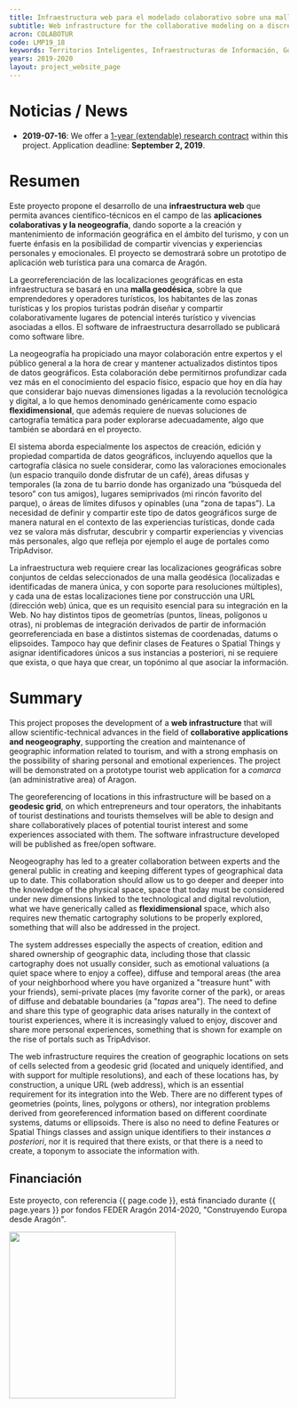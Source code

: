 ```yaml
---
title: Infraestructura web para el modelado colaborativo sobre una malla geodésica de espacios geográficos con interés turístico
subtitle: Web infrastructure for the collaborative modeling on a discrete global grid of geographic spaces with tourist interest
acron: COLABOTUR
code: LMP19_18
keywords: Territorios Inteligentes, Infraestructuras de Información, Gobernanza Inteligente, Movilidad Inteligente, Cuadros de Mando
years: 2019-2020
layout: project_website_page
---
```


# Noticias / News

- **2019-07-16**: We offer a [1-year (extendable) research contract]({{site.baseurl}}/2019/07/16/research-contract-colabotur/) within this project. Application deadline: **September 2, 2019**.

# Resumen

Este proyecto propone el desarrollo de una **infraestructura web** que permita avances científico-técnicos en el campo de las **aplicaciones colaborativas y la neogeografía**, dando soporte a la creación y mantenimiento de información geográfica en el ámbito del turismo, y con un fuerte énfasis en la posibilidad de compartir vivencias y experiencias personales y emocionales. El proyecto se demostrará sobre un prototipo de aplicación web turística para una comarca de Aragón.

La georreferenciación de las localizaciones geográficas en esta infraestructura se basará en una **malla geodésica**, sobre la que emprendedores y operadores turísticos, los habitantes de las zonas turísticas y los propios turistas podrán diseñar y compartir colaborativamente lugares de potencial interés turístico y vivencias asociadas a ellos. El software de infraestructura desarrollado se publicará como software libre.

La neogeografía ha propiciado una mayor colaboración entre expertos y el público general a la hora de crear y mantener actualizados distintos tipos de datos geográficos. Esta colaboración debe permitirnos profundizar cada vez más en el conocimiento del espacio físico, espacio que hoy en día hay que considerar bajo nuevas dimensiones ligadas a la revolución tecnológica y digital, a lo que hemos denominado genéricamente como espacio **flexidimensional**, que además requiere de nuevas soluciones de cartografía temática para poder explorarse adecuadamente, algo que también se abordará en el proyecto.

El sistema aborda especialmente los aspectos de creación, edición y propiedad compartida de datos geográficos, incluyendo aquellos que la cartografía clásica no suele considerar, como las valoraciones emocionales (un espacio tranquilo donde disfrutar de un café), áreas difusas y temporales (la zona de tu barrio donde has organizado una “búsqueda del tesoro” con tus amigos), lugares semiprivados (mi rincón favorito del parque), o áreas de límites difusos y opinables (una “zona de tapas”). La necesidad de definir y compartir este tipo de datos geográficos surge de manera natural en el contexto de las experiencias turísticas, donde cada vez se valora más disfrutar, descubrir y compartir experiencias y vivencias más personales, algo que refleja por ejemplo el auge de portales como TripAdvisor.

La infraestructura web requiere crear las localizaciones geográficas sobre conjuntos de celdas seleccionados de una malla geodésica (localizadas e identificadas de manera única, y con soporte para resoluciones múltiples), y cada una de estas localizaciones tiene por construcción una URL (dirección web) única, que es un requisito esencial para su integración en la Web. No hay distintos tipos de geometrías (puntos, líneas, polígonos u otras), ni problemas de integración derivados de partir de información georreferenciada en base a distintos sistemas de coordenadas, datums o elipsoides. Tampoco hay que definir clases de Features o Spatial Things y asignar identificadores únicos a sus instancias a posteriori, ni se requiere que exista, o que haya que crear, un topónimo al que asociar la información.

# Summary

This project proposes the development of a **web infrastructure** that will allow scientific-technical advances in the field of **collaborative applications and neogeography**, supporting the creation and maintenance of geographic information related to tourism, and with a strong emphasis on the possibility of sharing personal and emotional experiences. The project will be demonstrated on a prototype tourist web application for a *comarca* (an administrative area) of Aragon.

The georeferencing of locations in this infrastructure will be based on a **geodesic grid**, on which entrepreneurs and tour operators, the inhabitants of tourist destinations and tourists themselves will be able to design and share collaboratively places of potential tourist interest and some experiences associated with them. The software infrastructure developed will be published as free/open software.

Neogeography has led to a greater collaboration between experts and the general public in creating and keeping different types of geographical data up to date. This collaboration should allow us to go deeper and deeper into the knowledge of the physical space, space that today must be considered under new dimensions linked to the technological and digital revolution, what we have generically called as **flexidimensional** space, which also requires new thematic cartography solutions to be properly explored, something that will also be addressed in the project.

The system addresses especially the aspects of creation, edition and shared ownership of geographic data, including those that classic cartography does not usually consider, such as emotional valuations (a quiet space where to enjoy a coffee), diffuse and temporal areas (the area of your neighborhood where you have organized a "treasure hunt" with your friends), semi-private places (my favorite corner of the park), or areas of diffuse and debatable boundaries (a "*tapas* area"). The need to define and share this type of geographic data arises naturally in the context of tourist experiences, where it is increasingly valued to enjoy, discover and share more personal experiences, something that is shown for example on the rise of portals such as TripAdvisor.

The web infrastructure requires the creation of geographic locations on sets of cells selected from a geodesic grid (located and uniquely identified, and with support for multiple resolutions), and each of these locations has, by construction, a unique URL (web address), which is an essential requirement for its integration into the Web. There are no different types of geometries (points, lines, polygons or others), nor integration problems derived from georeferenced information based on different coordinate systems, datums or ellipsoids. There is also no need to define Features or Spatial Things classes and assign unique identifiers to their instances *a posteriori*, nor it is required that there exists, or that there is a need to create, a toponym to associate the information with.


## Financiación
Este proyecto, con referencia {{ page.code }}, está financiado durante {{ page.years }} por fondos FEDER Aragón 2014-2020, "Construyendo Europa desde Aragón".

<img src='{{site.baseurl}}/images/other-logos/european_union_official_flag_yellow_600x401.jpg' width='300' style="margin-bottom: 40px;">
